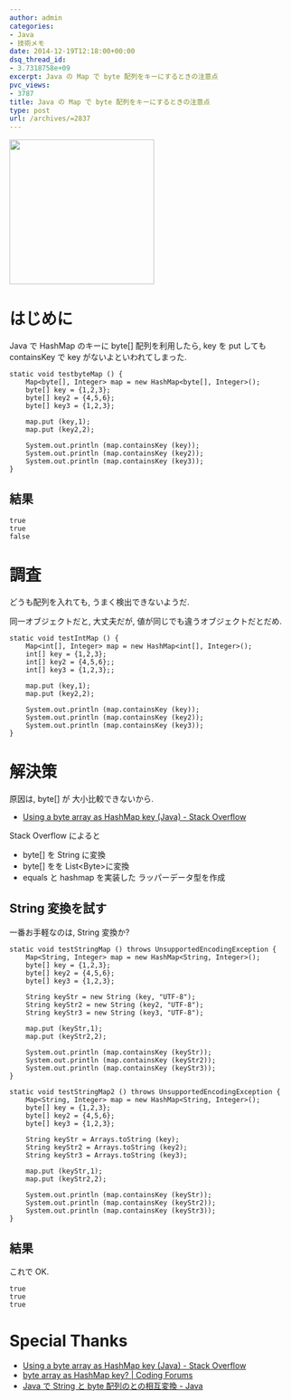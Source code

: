 ```yaml
---
author: admin
categories:
- Java
- 技術メモ
date: 2014-12-19T12:18:00+00:00
dsq_thread_id:
- 3.7318758e+09
excerpt: Java の Map で byte 配列をキーにするときの注意点
pvc_views:
- 3787
title: Java の Map で byte 配列をキーにするときの注意点
type: post
url: /archives/=2837
---
```


<a href="https://futurismo.biz/wp-content/uploads/java.png"><img alt="" src="https://futurismo.biz/wp-content/uploads/java.png" width="256" height="256" /></a>

はじめに
========

Java で HashMap のキーに byte\[\] 配列を利用したら, key を put しても
containsKey で key がないよといわれてしまった.

``` {.java}
static void testbyteMap () {
    Map<byte[], Integer> map = new HashMap<byte[], Integer>();
    byte[] key = {1,2,3};
    byte[] key2 = {4,5,6};
    byte[] key3 = {1,2,3};

    map.put (key,1);
    map.put (key2,2);

    System.out.println (map.containsKey (key));
    System.out.println (map.containsKey (key2));
    System.out.println (map.containsKey (key3));
}
```

結果
----

``` {.java}
true
true
false
```

調査
====

どうも配列を入れても, うまく検出できないようだ.

同一オブジェクトだと, 大丈夫だが, 値が同じでも違うオブジェクトだとだめ.

``` {.java}
static void testIntMap () {
    Map<int[], Integer> map = new HashMap<int[], Integer>();
    int[] key = {1,2,3};
    int[] key2 = {4,5,6};;
    int[] key3 = {1,2,3};;

    map.put (key,1);
    map.put (key2,2);

    System.out.println (map.containsKey (key));
    System.out.println (map.containsKey (key2));
    System.out.println (map.containsKey (key3));
}
```

解決策
======

原因は, byte\[\] が 大小比較できないから.

-   [Using a byte array as HashMap key (Java) - Stack
    Overflow](https://stackoverflow.com/questions/1058149/using-a-byte-array-as-hashmap-key-java)

Stack Overflow によると

-   byte\[\] を String に変換
-   byte\[\] をを List&lt;Byte&gt;に変換
-   equals と hashmap を実装した ラッパーデータ型を作成

String 変換を試す
-----------------

一番お手軽なのは, String 変換か?

``` {.java}
static void testStringMap () throws UnsupportedEncodingException {
    Map<String, Integer> map = new HashMap<String, Integer>();
    byte[] key = {1,2,3};
    byte[] key2 = {4,5,6};
    byte[] key3 = {1,2,3};

    String keyStr = new String (key, "UTF-8");
    String keyStr2 = new String (key2, "UTF-8");
    String keyStr3 = new String (key3, "UTF-8");        

    map.put (keyStr,1);
    map.put (keyStr2,2);

    System.out.println (map.containsKey (keyStr));
    System.out.println (map.containsKey (keyStr2));
    System.out.println (map.containsKey (keyStr3));
}

static void testStringMap2 () throws UnsupportedEncodingException {
    Map<String, Integer> map = new HashMap<String, Integer>();
    byte[] key = {1,2,3};
    byte[] key2 = {4,5,6};
    byte[] key3 = {1,2,3};

    String keyStr = Arrays.toString (key);
    String keyStr2 = Arrays.toString (key2);
    String keyStr3 = Arrays.toString (key3);        

    map.put (keyStr,1);
    map.put (keyStr2,2);

    System.out.println (map.containsKey (keyStr));
    System.out.println (map.containsKey (keyStr2));
    System.out.println (map.containsKey (keyStr3));
}
```

結果
----

これで OK.

``` {.java}
true
true
true
```

Special Thanks
==============

-   [Using a byte array as HashMap key (Java) - Stack
    Overflow](https://stackoverflow.com/questions/1058149/using-a-byte-array-as-hashmap-key-java)
-   [byte array as HashMap key? | Coding
    Forums](https://www.thecodingforums.com/threads/byte-array-as-hashmap-key.141717/)
-   [Java で String と byte 配列のとの相互変換 -
    Java](https://www.syboos.jp/java/doc/byte-string.html)

